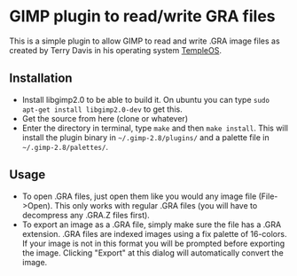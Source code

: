 # GIMP plugin to read/write GRA files

This is a simple plugin to allow GIMP to read and write .GRA image files as created by Terry Davis in his operating system [TempleOS](http://www.templeos.org).

## Installation
- Install libgimp2.0 to be able to build it. On ubuntu you can type `sudo apt-get install libgimp2.0-dev` to get this.
- Get the source from here (clone or whatever)
- Enter the directory in terminal, type `make` and then `make install`. This will install the plugin binary in `~/.gimp-2.8/plugins/` and a palette file in `~/.gimp-2.8/palettes/`.

## Usage
- To open .GRA files, just open them like you would any image file (File->Open). This only works with regular .GRA files (you will have to decompress any .GRA.Z files first).
- To export an image as a .GRA file, simply make sure the file has a .GRA extension. .GRA files are indexed images using a fix palette of 16-colors. If your image is not in this format you will be prompted before exporting the image. Clicking "Export" at this dialog will automatically convert the image.
